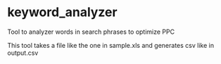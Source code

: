 keyword_analyzer
================

Tool to analyzer words in search phrases to optimize PPC

This tool takes a file like the one in sample.xls and generates csv like in output.csv
